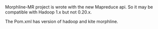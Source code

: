 Morphline-MR project is wrote with the new Mapreduce api. So it may be compatible with Hadoop 1.x but not 0.20.x. 

The Pom.xml has version of hadoop and kite morphline. 